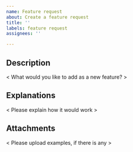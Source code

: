```yaml
---
name: Feature request
about: Create a feature request
title: ''
labels: feature request
assignees: ''

---
```


## Description

< What would you like to add as a new feature? >

## Explanations

< Please explain how it would work >

## Attachments

< Please upload examples, if there is any >